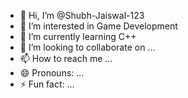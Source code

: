 - 👋 Hi, I’m @Shubh-Jaiswal-123
- 👀 I’m interested in Game Development
- 🌱 I’m currently learning C++
- 💞️ I’m looking to collaborate on ...
- 📫 How to reach me ...
- 😄 Pronouns: ...
- ⚡ Fun fact: ...

<!---
Shubh-Jaiswal-123/Shubh-Jaiswal-123 is a ✨ special ✨ repository because its `README.md` (this file) appears on your GitHub profile.
You can click the Preview link to take a look at your changes.
--->
